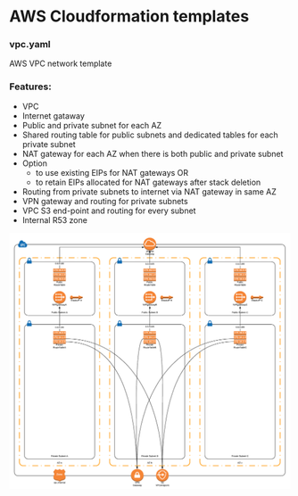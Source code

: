 # AWS Cloudformation templates 

### vpc.yaml

AWS VPC network template

### Features:
* VPC
* Internet gataway
* Public and private subnet for each AZ
* Shared routing table for public subnets and dedicated tables for each private subnet
* NAT gateway for each AZ when there is both public and private subnet
* Option
	- to use existing EIPs for NAT gateways OR
	- to retain EIPs allocated for NAT gateways after stack deletion
* Routing from private subnets to internet via NAT gateway in same AZ
* VPN gateway and routing for private subnets
* VPC S3 end-point and routing for every subnet
* Internal R53 zone

![VPC diagram](/vpc.png)
